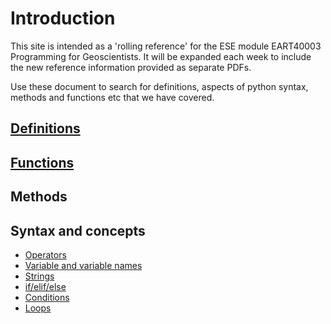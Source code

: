 Introduction
============

This site is intended as a 'rolling reference' for the ESE module EART40003 Programming for Geoscientists. It will be expanded each week to include the new reference information provided as separate PDFs.

Use these document to search for definitions, aspects of python syntax, methods and functions etc that we have covered.

[Definitions](definitions.md)
-------------

[Functions](functions.md)
---------

Methods
-------

Syntax and concepts
-------------------
* [Operators](operators.md)
* [Variable and variable names](variables.md)
* [Strings](strings.md)
* [if/elif/else](if.md)
* [Conditions](conditions.md)
* [Loops](loops.md)

